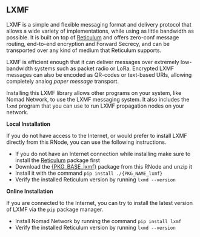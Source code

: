 [title]: <> (LXMF)
## LXMF
LXMF is a simple and flexible messaging format and delivery protocol that allows a wide variety of implementations, while using as little bandwidth as possible. It is built on top of [Reticulum](https://reticulum.network) and offers zero-conf message routing, end-to-end encryption and Forward Secrecy, and can be transported over any kind of medium that Reticulum supports.

LXMF is efficient enough that it can deliver messages over extremely low-bandwidth systems such as packet radio or LoRa. Encrypted LXMF messages can also be encoded as QR-codes or text-based URIs, allowing completely analog *paper message* transport.

Installing this LXMF library allows other programs on your system, like Nomad Network, to use the LXMF messaging system. It also includes the `lxmd` program that you can use to run LXMF propagation nodes on your network.

**Local Installation**

If you do not have access to the Internet, or would prefer to install LXMF directly from this RNode, you can use the following instructions.

- If you do not have an Internet connection while installing make sure to install the [Reticulum](./s_rns.html) package first
- Download the [{PKG_BASE_lxmf}]({ASSET_PATH}{PKG_lxmf}) package from this RNode and unzip it
- Install it with the command `pip install ./{PKG_NAME_lxmf}`
- Verify the installed Reticulum version by running `lxmd --version`

**Online Installation**

If you are connected to the Internet, you can try to install the latest version of LXMF via the `pip` package manager.

- Install Nomad Network by running the command `pip install lxmf`
- Verify the installed Reticulum version by running `lxmd --version`
